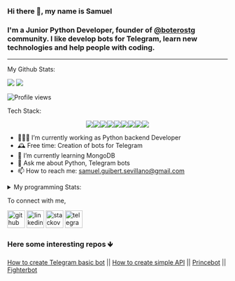 ### Hi there 👋, my name is Samuel
### I'm a Junior Python Developer, founder of [@boterostg](https://github.com/boterostg) community. I like develop bots for Telegram, learn new technologies and help people with coding. 
---
My Github Stats: 
<br>
  <p align = "left">
    <img src="https://github-readme-stats.vercel.app/api?username=batichico&show_icons=true&theme=radical&line_height=27"> 
    <img src="https://github-readme-stats.vercel.app/api/top-langs/?username=batichico&hide=css,html&theme=tokyonight">
  </p>
 
![Profile views](https://gpvc.arturio.dev/batichico)  

Tech Stack: 

<p align = "center">
<img src="https://img.shields.io/badge/python%20-%2314354C.svg?&style=for-the-badge&logo=python&logoColor=white"/><img src="https://img.shields.io/badge/unit_test%20-%23F05033.svg?&style=for-the-badge&logo=unit_test&logoColor=white"/><img src="https://img.shields.io/badge/postgresql%20-%2314354C.svg?&style=for-the-badge&logo=postgresql&logoColor=white"/><img src="https://img.shields.io/badge/-Javascript-yellow?style=for-the-badge&logo=javascript"/><img src="https://img.shields.io/badge/git%20-%23F05033.svg?&style=for-the-badge&logo=git&logoColor=white"/><img src="https://img.shields.io/badge/-Java-red?style=for-the-badge&logo=java&color=007396"/><img src="https://img.shields.io/badge/-PHP-red?style=for-the-badge&logo=PHP&color=777BB4&logoColor=white"/><img src="https://img.shields.io/badge/-docker-red?style=for-the-badge&logo=docker&color=2496ed&logoColor=white"/><img src="https://img.shields.io/badge/-And_more...-red?style=for-the-badge&color=5757B0"/>
</p>

-  👨🏽‍💻 I’m currently working as Python backend Developer
- 🕰 Free time: Creation of bots for Telegram 
- 🌱 I’m currently learning MongoDB 
- 💬 Ask me about Python, Telegram bots 
- 📫 How to reach me: samuel.guibert.sevillano@gmail.com 

<details>
<summary> My programming Stats: </summary>

<!--START_SECTION:waka-->
**I'm an early 🐤** 

```text
🌞 Morning    84 commits     ██████░░░░░░░░░░░░░░░░░░░   24.85% 
🌆 Daytime    213 commits    ███████████████░░░░░░░░░░   63.02% 
🌃 Evening    16 commits     █░░░░░░░░░░░░░░░░░░░░░░░░   4.73% 
🌙 Night      25 commits     █░░░░░░░░░░░░░░░░░░░░░░░░   7.4%

```
📅 **I'm Most Productive on Fridays** 

```text
Monday       64 commits     ████░░░░░░░░░░░░░░░░░░░░░   18.93% 
Tuesday      25 commits     █░░░░░░░░░░░░░░░░░░░░░░░░   7.4% 
Wednesday    54 commits     ████░░░░░░░░░░░░░░░░░░░░░   15.98% 
Thursday     65 commits     ████░░░░░░░░░░░░░░░░░░░░░   19.23% 
Friday       101 commits    ███████░░░░░░░░░░░░░░░░░░   29.88% 
Saturday     27 commits     ██░░░░░░░░░░░░░░░░░░░░░░░   7.99% 
Sunday       2 commits      ░░░░░░░░░░░░░░░░░░░░░░░░░   0.59%

```


📊 **This week I spent my time on** 

```text
💻 Operating Systems: 
No Activity tracked this Week

```


<!--END_SECTION:waka-->


---

</details>


To connect with me,

[<img 
src='https://www.vectorlogo.zone/logos/github/github-icon.svg' alt='github' height='40'>](https://github.com/batichico)  [<img src='https://cdn.jsdelivr.net/npm/simple-icons@3.0.1/icons/linkedin.svg' alt='linkedin' height='40'>](https://www.linkedin.com/in/samuel-guibert/) [<img src='https://www.vectorlogo.zone/logos/stackoverflow/stackoverflow-icon.svg' alt='stackoverflow' height='40'>](https://stackoverflow.com/users/8728069)  [<img src='https://www.vectorlogo.zone/logos/telegram/telegram-tile.svg' alt='telegram' height='40'>](https://t.me/batichico) 

### Here some interesting repos 🡻
[How to create Telegram basic bot](https://github.com/batichico/botBasicoGlitch) || [How to create simple API](https://github.com/batichico/praticeHugAPI) || [Princebot](https://github.com/batichico/princebot) || [Fighterbot](https://github.com/batichico/fighterbot)
